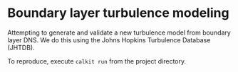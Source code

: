 # Boundary layer turbulence modeling

Attempting to generate and validate
a new turbulence model from boundary layer DNS.
We do this using the Johns Hopkins Turbulence Database (JHTDB).

To reproduce, execute `calkit run` from the project directory.
